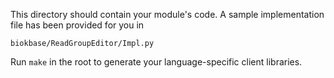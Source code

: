 This directory should contain your module's code.
A sample implementation file has been provided for you in

```biokbase/ReadGroupEditor/Impl.py```

Run `make` in the root to generate your language-specific client libraries.
